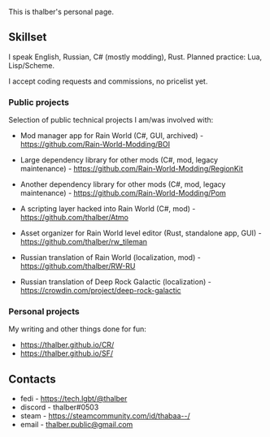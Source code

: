 
This is thalber's personal page.

## Skillset

I speak English, Russian, C# (mostly modding), Rust. Planned practice: Lua, Lisp/Scheme.

I accept coding requests and commissions, no pricelist yet.

### Public projects

Selection of public technical projects I am/was involved with:

- Mod manager app for Rain World (C#, GUI, archived) - https://github.com/Rain-World-Modding/BOI
- Large dependency library for other mods (C#, mod, legacy maintenance) - https://github.com/Rain-World-Modding/RegionKit
- Another dependency library for other mods (C#, mod, legacy maintenance) - https://github.com/Rain-World-Modding/Pom
- A scripting layer hacked into Rain World (C#, mod) - https://github.com/thalber/Atmo
- Asset organizer for Rain World level editor (Rust, standalone app, GUI) - https://github.com/thalber/rw_tileman

- Russian translation of Rain World (localization, mod) - https://github.com/thalber/RW-RU
- Russian translation of Deep Rock Galactic (localization) - https://crowdin.com/project/deep-rock-galactic

### Personal projects

My writing and other things done for fun:

- https://thalber.github.io/CR/
- https://thalber.github.io/SF/

## Contacts

- fedi - https://tech.lgbt/@thalber
- discord - thalber#0503
- steam - https://steamcommunity.com/id/thabaa--/
- email - thalber.public@gmail.com